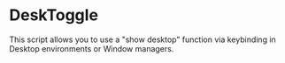 DeskToggle
==============
This script allows you to use a "show desktop" function via keybinding in
Desktop environments or Window managers.
